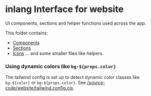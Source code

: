 # inlang Interface for website

UI components, sections and helper functions used across the app.

This folder contains:

- [Components](/components)
- [Sections](/sections)
- [Icons](/custom-icons)
  ... and some smaller files like helpers.

### Using dynamic colors like `bg-${props.color}`

The tailwind config is set up to detect dynamic color classes like `bg-${color}` or `bg-${props.color}`. See [/source-code/website/tailwind.config.cjs](/source-code/website/tailwind.config.cjs).
